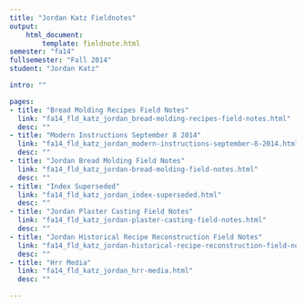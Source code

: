 ```yaml
---
title: "Jordan Katz Fieldnotes"
output:
    html_document:
        template: fieldnote.html
semester: "fa14"
fullsemester: "Fall 2014"
student: "Jordan Katz"

intro: ""

pages:
- title: "Bread Molding Recipes Field Notes"
  link: "fa14_fld_katz_jordan_bread-molding-recipes-field-notes.html"
  desc: ""
- title: "Modern Instructions September 8 2014"
  link: "fa14_fld_katz_jordan_modern-instructions-september-8-2014.html"
  desc: ""
- title: "Jordan Bread Molding Field Notes"
  link: "fa14_fld_katz_jordan-bread-molding-field-notes.html"
  desc: ""
- title: "Index Superseded"
  link: "fa14_fld_katz_jordan_index-superseded.html"
  desc: ""
- title: "Jordan Plaster Casting Field Notes"
  link: "fa14_fld_katz_jordan-plaster-casting-field-notes.html"
  desc: ""
- title: "Jordan Historical Recipe Reconstruction Field Notes"
  link: "fa14_fld_katz_jordan-historical-recipe-reconstruction-field-notes.html"
  desc: ""
- title: "Hrr Media"
  link: "fa14_fld_katz_jordan_hrr-media.html"
  desc: ""

---
```

